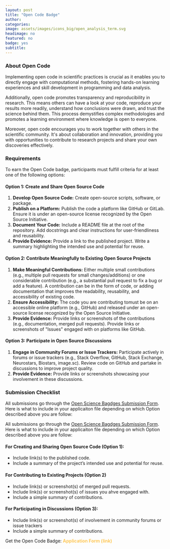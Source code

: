 ```yaml
---
layout: post
title: "Open Code Badge"
author:
categories:
image: assets/images/icons_big/open_analysis_term.svg
headimage: no
featured: no
badge: yes
subtitle:
---
```

<style>
orange {
  color: rgba(254, 200, 89, 1);
  font-weight: bold;
}
</style>

### About Open Code
Implementing open code in scientific practices is crucial as it enables you to directly engage with computational methods, fostering hands-on learning experiences and skill development in programming and data analysis. 

Additionally, open code promotes transparency and reproducibility in research. This means others can have a look at your code, reproduce your results more readily,  understand how conclusions were drawn, and trust the science behind them. This process demystifies complex methodologies and promotes a learning environment where knowledge is open to everyone.

Moreover, open code encourages you to work together with others in the scientific community. It's about collaboration and innovation, providing you with opportunities to contribute to research projects and share your own discoveries effectively.

### Requirements
To earn the Open Code badge, participants must fulfill criteria for at least one of the following options:

#### Option 1: Create and Share Open Source Code
1. **Develop Open Source Code:** Create open-source scripts, software, or package.
2. **Publish on a Platform:** Publish the code a platform like GitHub or GitLab. Ensure it is under an open-source license recognized by the Open Source Initiative.
3. **Document Your Code:** Include a README file at the root of the repository. Add docstrings and clear instructions for user-friendliness and reusability.
4. **Provide Evidence:** Provide a link to the published project. Write a summary highlighting the intended use and potential for reuse.

#### Option 2: Contribute Meaningfully to Existing Open Source Projects
1. **Make Meaningful Contributions:** Either multiple small contributions (e.g., multiple pull requests for small changes/additions) or one considerable contribution (e.g., a substantial pull request to fix a bug or add a feature). A contribution can be in the form of code, or adding documentation that improves the readability, reusability, and accessibility of existing code.
2. **Ensure Accessibility:** The code you are contributing tomust be on an accessible online platform (e.g., GitHub) and released under an open-source license recognized by the Open Source Initiative.
3. **Provide Evidence:** Provide links or screenshots of the contributions (e.g., documentation, merged pull requests). Provide links or screenshots of "Issues" engaged with on platforms like GitHub.

#### Option 3: Participate in Open Source Discussions
1. **Engage in Community Forums or Issue Trackers:** Participate actively in forums or issue trackers (e.g., Stack Overflow, GitHub, Stack Exchange, Neurostars, Biostars, image.sc). Review code on GitHub and partake in discussions to improve project quality.
2. **Provide Evidence:** Provide links or screenshots showcasing your involvement in these discussions.

### Submission Checklist
All submissions go through the [Open Science Bagdges Submission Form](https://forms.office.com/Pages/ResponsePage.aspx?id=cZYxzedSaEqvqfz4-J8J6ut_5ADJQNBIjT-33hrU9ERUM1dWQzU4UjNBWENZVUoxUUMzNVZINU9GRC4u). Here is what to include in your applicaiton file depending on which Option described above you are follow:

All submissions go through the <a href="https://forms.office.com/Pages/ResponsePage.aspx?id=cZYxzedSaEqvqfz4-J8J6ut_5ADJQNBIjT-33hrU9ERUM1dWQzU4UjNBWENZVUoxUUMzNVZINU9GRC4u" style="orange">Open Science Bagdges Submission Form</a>. Here is what to include in your applicaiton file depending on which Option described above you are follow:

#### For Creating and Sharing Open Source Code (Option 1):
* Include link(s) to the published code.
* Include a summary of the project’s intended use and potential for reuse.

#### For Contributing to Existing Projects (Option 2)
* Include link(s) or screenshot(s) of merged pull requests.
* Include link(s) or screenshot(s) of issues you ahve engaged with.
* Include a simple summary of contributions.
 
#### For Participating in Discussions (Option 3):
* Include link(s) or screenshot(s) of involvement in community forums or issue trackers
* Include a simple summary of contributions.

Get the Open Code Badge: <orange>Application Form (link)</orange>
